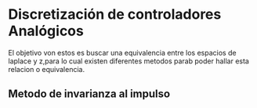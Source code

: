 # Discretización de controladores Analógicos
El objetivo von estos es buscar una equivalencia entre los espacios de laplace y z,para lo cual existen diferentes metodos parab poder hallar esta relacion o equivalencia.
## Metodo de invarianza al impulso

